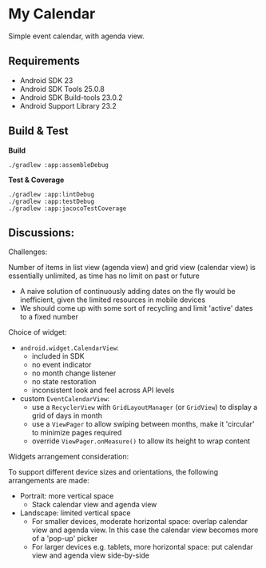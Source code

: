 # My Calendar
Simple event calendar, with agenda view.

## Requirements
* Android SDK 23
* Android SDK Tools 25.0.8
* Android SDK Build-tools 23.0.2
* Android Support Library 23.2

## Build & Test

**Build**

    ./gradlew :app:assembleDebug

**Test & Coverage**

    ./gradlew :app:lintDebug
    ./gradlew :app:testDebug
    ./gradlew :app:jacocoTestCoverage

## Discussions:
Challenges:

Number of items in list view (agenda view) and grid view (calendar view) is essentially unlimited, as time has no limit on past or future
* A naive solution of continuously adding dates on the fly would be inefficient, given the limited resources in mobile devices
* We should come up with some sort of recycling and limit 'active' dates to a fixed number

Choice of widget:

* `android.widget.CalendarView`:
  * included in SDK
  * no event indicator
  * no month change listener
  * no state restoration
  * inconsistent look and feel across API levels
* custom `EventCalendarView`:
  * use a `RecyclerView` with `GridLayoutManager` (or `GridView`) to display a grid of days in month
  * use a `ViewPager` to allow swiping between months, make it 'circular' to minimize pages required
  * override `ViewPager.onMeasure()` to allow its height to wrap content

Widgets arrangement consideration:

To support different device sizes and orientations, the following arrangements are made:

* Portrait: more vertical space
  * Stack calendar view and agenda view
* Landscape: limited vertical space
  * For smaller devices, moderate horizontal space: overlap calendar view and agenda view. In this case the calendar view becomes more of a 'pop-up' picker
  * For larger devices e.g. tablets, more horizontal space: put calendar view and agenda view side-by-side
